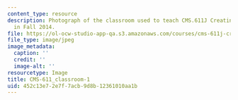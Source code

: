 ```yaml
---
content_type: resource
description: Photograph of the classroom used to teach CMS.611J Creating Video Games
  in Fall 2014.
file: https://ol-ocw-studio-app-qa.s3.amazonaws.com/courses/cms-611j-creating-video-games-fall-2014/452c13e72e7f7acb9d8b12361010aa1b_CMS-611_classroom-1.jpg
file_type: image/jpeg
image_metadata:
  caption: ''
  credit: ''
  image-alt: ''
resourcetype: Image
title: CMS-611_classroom-1
uid: 452c13e7-2e7f-7acb-9d8b-12361010aa1b
---
```

